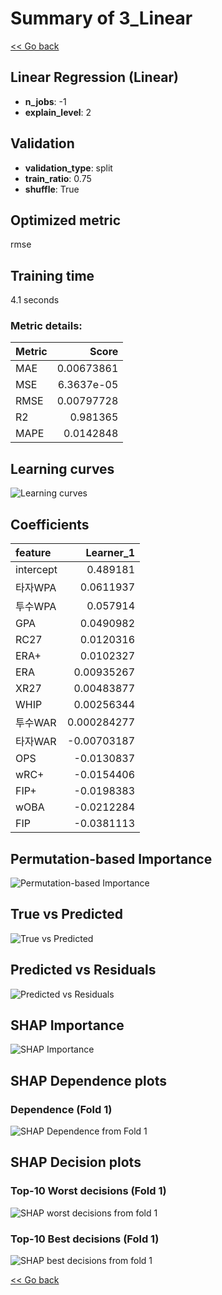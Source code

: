 # Summary of 3_Linear

[<< Go back](../README.md)


## Linear Regression (Linear)
- **n_jobs**: -1
- **explain_level**: 2

## Validation
 - **validation_type**: split
 - **train_ratio**: 0.75
 - **shuffle**: True

## Optimized metric
rmse

## Training time

4.1 seconds

### Metric details:
| Metric   |      Score |
|:---------|-----------:|
| MAE      | 0.00673861 |
| MSE      | 6.3637e-05 |
| RMSE     | 0.00797728 |
| R2       | 0.981365   |
| MAPE     | 0.0142848  |



## Learning curves
![Learning curves](learning_curves.png)

## Coefficients
| feature   |    Learner_1 |
|:----------|-------------:|
| intercept |  0.489181    |
| 타자WPA   |  0.0611937   |
| 투수WPA   |  0.057914    |
| GPA       |  0.0490982   |
| RC27      |  0.0120316   |
| ERA+      |  0.0102327   |
| ERA       |  0.00935267  |
| XR27      |  0.00483877  |
| WHIP      |  0.00256344  |
| 투수WAR   |  0.000284277 |
| 타자WAR   | -0.00703187  |
| OPS       | -0.0130837   |
| wRC+      | -0.0154406   |
| FIP+      | -0.0198383   |
| wOBA      | -0.0212284   |
| FIP       | -0.0381113   |


## Permutation-based Importance
![Permutation-based Importance](permutation_importance.png)
## True vs Predicted

![True vs Predicted](true_vs_predicted.png)


## Predicted vs Residuals

![Predicted vs Residuals](predicted_vs_residuals.png)



## SHAP Importance
![SHAP Importance](shap_importance.png)

## SHAP Dependence plots

### Dependence (Fold 1)
![SHAP Dependence from Fold 1](learner_fold_0_shap_dependence.png)

## SHAP Decision plots

### Top-10 Worst decisions (Fold 1)
![SHAP worst decisions from fold 1](learner_fold_0_shap_worst_decisions.png)
### Top-10 Best decisions (Fold 1)
![SHAP best decisions from fold 1](learner_fold_0_shap_best_decisions.png)

[<< Go back](../README.md)
